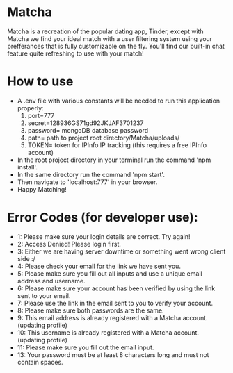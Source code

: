 # Matcha
Matcha is a recreation of the popular dating app, Tinder, except with Matcha we find your ideal match with a user filtering system using your prefferances that is fully customizable on the fly. You'll find our built-in chat feature quite refreshing to use with your match!

# How to use
- A .env file with various constants will be needed to run this application properly:
	1. port=777
	2. secret=128936GS71gd92JKJAF3701237
	3. password= mongoDB database password
	4. path= path to project root directory/Matcha/uploads/
	5. TOKEN= token for IPInfo IP tracking (this requires a free IPInfo account)
- In the root project directory in your terminal run the command 'npm install'.
- In the same directory run the command 'npm start'.
- Then navigate to 'localhost:777' in your browser.
- Happy Matching!

# Error Codes (for developer use):
- 1: Please make sure your login details are correct. Try again!
- 2: Access Denied! Please login first.
- 3: Either we are having server downtime or something went wrong client side :/
- 4: Please check your email for the link we have sent you.
- 5: Please make sure you fill out all inputs and use a unique email address and username.
- 6: Please make sure your account has been verified by using the link sent to your email.
- 7: Please use the link in the email sent to you to verify your account.
- 8: Please make sure both passwords are the same.
- 9: This email address is already registered with a Matcha account.  (updating profile)
- 10: This username is already registered with a Matcha account. (updating profile)
- 11: Please make sure you fill out the email input.
- 13: Your password must be at least 8 characters long and must not contain spaces.